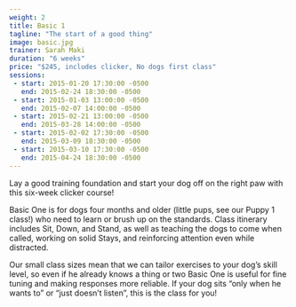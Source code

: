 ```yaml
---
weight: 2
title: Basic 1
tagline: "The start of a good thing"
image: basic.jpg
trainer: Sarah Maki
duration: "6 weeks"
price: "$245, includes clicker, No dogs first class"
sessions:
 - start: 2015-01-20 17:30:00 -0500
   end: 2015-02-24 18:30:00 -0500
 - start: 2015-01-03 13:00:00 -0500
   end: 2015-02-07 14:00:00 -0500
 - start: 2015-02-21 13:00:00 -0500
   end: 2015-03-28 14:00:00 -0500
 - start: 2015-02-02 17:30:00 -0500
   end: 2015-03-09 18:30:00 -0500
 - start: 2015-03-10 17:30:00 -0500
   end: 2015-04-24 18:30:00 -0500
---
```


Lay a good training foundation and start your dog off on the right paw with this six-week clicker course! 

Basic One is for dogs four months and older (little pups, see our Puppy 1 class!) who need to learn or brush up on the standards. Class itinerary includes Sit, Down, and Stand, as well as teaching the dogs to come when called, working on solid Stays, and reinforcing attention even while distracted. 
 
Our small class sizes mean that we can tailor exercises to your dog’s skill level, so even if he already knows a thing or two Basic One is useful for fine tuning and making responses more reliable. If your dog sits “only when he wants to” or “just doesn’t listen”, this is the class for you! 
